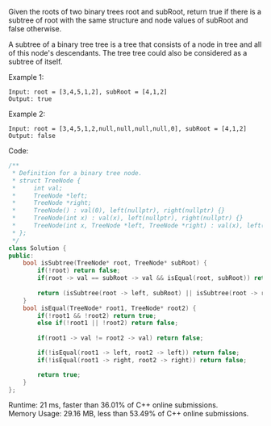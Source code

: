 Given the roots of two binary trees root and subRoot, return true if there is a subtree of root with the same structure and node values of subRoot and false otherwise.  

A subtree of a binary tree tree is a tree that consists of a node in tree and all of this node's descendants. The tree tree could also be considered as a subtree of itself.  

Example 1:  
```
Input: root = [3,4,5,1,2], subRoot = [4,1,2]
Output: true
```

Example 2:  
```
Input: root = [3,4,5,1,2,null,null,null,null,0], subRoot = [4,1,2]
Output: false
```

Code:  
```c++
/**
 * Definition for a binary tree node.
 * struct TreeNode {
 *     int val;
 *     TreeNode *left;
 *     TreeNode *right;
 *     TreeNode() : val(0), left(nullptr), right(nullptr) {}
 *     TreeNode(int x) : val(x), left(nullptr), right(nullptr) {}
 *     TreeNode(int x, TreeNode *left, TreeNode *right) : val(x), left(left), right(right) {}
 * };
 */
class Solution {
public:
    bool isSubtree(TreeNode* root, TreeNode* subRoot) {
        if(!root) return false;
        if(root -> val == subRoot -> val && isEqual(root, subRoot)) return true;
        
        return (isSubtree(root -> left, subRoot) || isSubtree(root -> right, subRoot));
    }
    bool isEqual(TreeNode* root1, TreeNode* root2) {
        if(!root1 && !root2) return true;
        else if(!root1 || !root2) return false;
        
        if(root1 -> val != root2 -> val) return false;

        if(!isEqual(root1 -> left, root2 -> left)) return false;
        if(!isEqual(root1 -> right, root2 -> right)) return false;

        return true;
    }
};
```

Runtime: 21 ms, faster than 36.01% of C++ online submissions.  
Memory Usage: 29.16 MB, less than 53.49% of C++ online submissions.
